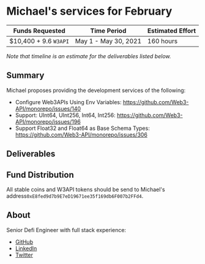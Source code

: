 # Michael's services for February

| Funds Requested       | Time Period          | Estimated Effort |
| --------------------- | -------------------- | ---------------- |
| $10,400 + 9.6 `W3API` | May 1 - May 30, 2021 | 160 hours        |

_Note that timeline is an estimate for the deliverables listed below._

## Summary

Michael proposes providing the development services of the following:

-   Configure Web3APIs Using Env Variables: https://github.com/Web3-API/monorepo/issues/140
-   Support: UInt64, UInt256, Int64, Int256: https://github.com/Web3-API/monorepo/issues/196
-   Support Float32 and Float64 as Base Schema Types: https://github.com/Web3-API/monorepo/issues/306
## Deliverables

## Fund Distribution

All stable coins and W3API tokens should be send to Michael's address`0xE8fed9d7b9E7eD19671ee35f169db6F007b2FFd4`.

## About

Senior Defi Engineer with full stack experience:

-   [GitHub](https://github.com/tpikachu)
-   [LinkedIn](https://www.linkedin.com/in/michael-l-61b7931b1/)
-   [Twitter](https://twitter.com/Michael11545969)
